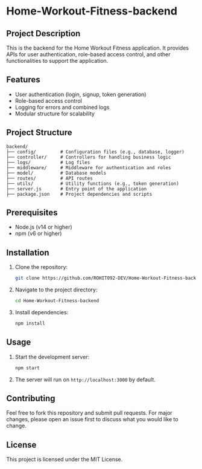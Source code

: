 # Home-Workout-Fitness-backend

## Project Description

This is the backend for the Home Workout Fitness application. It provides APIs for user authentication, role-based access control, and other functionalities to support the application.

## Features

- User authentication (login, signup, token generation)
- Role-based access control
- Logging for errors and combined logs
- Modular structure for scalability

## Project Structure

```
backend/
├── config/         # Configuration files (e.g., database, logger)
├── controller/     # Controllers for handling business logic
├── logs/           # Log files
├── middleware/     # Middleware for authentication and roles
├── model/          # Database models
├── routes/         # API routes
├── utils/          # Utility functions (e.g., token generation)
├── server.js       # Entry point of the application
├── package.json    # Project dependencies and scripts
```

## Prerequisites

- Node.js (v14 or higher)
- npm (v6 or higher)

## Installation

1. Clone the repository:
   ```bash
   git clone https://github.com/ROHIT092-DEV/Home-Workout-Fitness-backend.git
   ```
2. Navigate to the project directory:
   ```bash
   cd Home-Workout-Fitness-backend
   ```
3. Install dependencies:
   ```bash
   npm install
   ```

## Usage

1. Start the development server:
   ```bash
   npm start
   ```
2. The server will run on `http://localhost:3000` by default.

## Contributing

Feel free to fork this repository and submit pull requests. For major changes, please open an issue first to discuss what you would like to change.

## License

This project is licensed under the MIT License.
